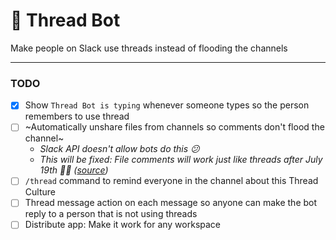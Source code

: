 # 👀 Thread Bot
Make people on Slack use threads instead of flooding the channels

---

### TODO

- [x] Show `Thread Bot is typing` whenever someone types so the person remembers to use thread
- [ ] ~Automatically unshare files from channels so comments don't flood the channel~<br/>
    - _Slack API doesn't allow bots do this 😕_
    - _This will be fixed: File comments will work just like threads after July 19th 🎉🎉 ([source](https://api.slack.com/changelog/2018-05-file-threads-soon-tread))_
- [ ] `/thread` command to remind everyone in the channel about this Thread Culture
- [ ] Thread message action on each message so anyone can make the bot reply to a person that is not using threads
- [ ] Distribute app: Make it work for any workspace

